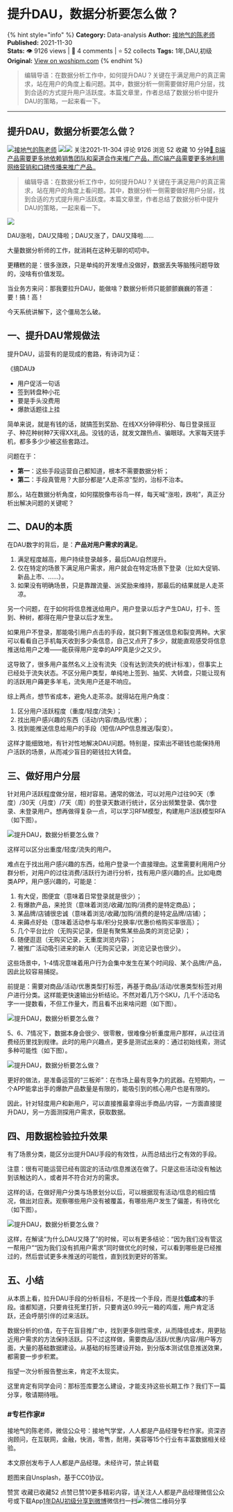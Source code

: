 # 提升DAU，数据分析要怎么做？
{% hint style="info" %}
**Category:** Data-analysis
**Author:** [接地气的陈老师](https://www.woshipm.com/u/773891)
**Published:** 2021-11-30  
**Stats:** 👁️ 9126 views | 💬 4 comments | ⭐ 52 collects
**Tags:** 1年,DAU,初级
**Original:** [View on woshipm.com](https://www.woshipm.com/data-analysis/5233487.html)
{% endhint %}
> 编辑导语：在数据分析工作中，如何提升DAU？关键在于满足用户的真正需求，站在用户的角度上看问题。其中，数据分析一侧需要做好用户分层，找到合适的方式提升用户活跃度。本篇文章里，作者总结了数据分析中提升DAU的策略，一起来看一下。

---

## 提升DAU，数据分析要怎么做？

[![](https://image.woshipm.com/wp-files/2019/08/0GkAbc8ZooEsibtWEUNO.png!/both/72x72)](https://www.woshipm.com/u/773891)[接地气的陈老师](https://www.woshipm.com/u/773891) ![](https://static.woshipm.com/tag/1121_1@2x.png)![](https://static.woshipm.com/tag/2103_1@2x.png) 关注2021-11-304 评论 9126 浏览 52 收藏 10 分钟[🔗 B端产品需要更多地依赖销售团队和渠道合作来推广产品，而C端产品需要更多地利用网络营销和口碑传播来推广产品..](https://ke.qidianla.com/courses/bcpm)

> 编辑导语：在数据分析工作中，如何提升DAU？关键在于满足用户的真正需求，站在用户的角度上看问题。其中，数据分析一侧需要做好用户分层，找到合适的方式提升用户活跃度。本篇文章里，作者总结了数据分析中提升DAU的策略，一起来看一下。

![](https://image.woshipm.com/wp-files/2021/11/r5ak3KqTfoXA0jfCjuKk.jpg)

DAU涨啦，DAU又降啦；DAU又涨了，DAU又降啦……

大量数据分析师的工作，就消耗在这种无聊的叨叨中。

更糟糕的是：很多涨跌，只是单纯的开发埋点没做好，数据丢失等脑残问题导致的，没啥有价值发现。

当业务方来问：那我要拉升DAU，能做啥？数据分析师只能颤颤巍巍的答道：要！搞！高！

今天系统讲解下，这个僵局怎么破。

## 一、提升DAU常规做法

提升DAU，运营有的是现成的套路，有诗词为证：

《搞DAU》

*   用户促活一句话
*   签到转盘种小花
*   要是手头没费用
*   爆款话题往上挂

简单来说，就是有钱的话，就搞签到奖励、在线XX分钟得积分、每日登录摇豆子、种花种树种7天得XX礼品。没钱的话，就发文蹭热点、骗眼球。大家每天搓手机，都多多少少被这些套路过。

问题在于：

*   **第一**：这些手段运营自己都知道，根本不需要数据分析；
*   **第二**：手段真管用？大部分都是“人走茶凉”型的，治标不治本。

那么，站在数据分析角度，如何摆脱像布谷鸟一样，每天喊“涨啦，跌啦”，真正分析出解决问题的关键呢？

## 二、DAU的本质

在DAU数字的背后，是：**产品对用户需求的满足**。

1.  满足程度越高，用户持续登录越多，最后DAU自然提升。
2.  仅在特定的场景下满足用户需求，用户就会在特定场景下登录（比如大促销、新品上市、……）。
3.  如果没有明确场景，只是靠蹭流量、派奖励来维持，那最后的结果就是人走茶凉。

另一个问题，在于如何将信息推送给用户。用户登录以后才产生DAU，打卡、签到、种树，都得在用户登录以后才发生。

如果用户不登录，那能吸引用户点击的手段，就只剩下推送信息和裂变两种。大家可以看看自己手机每天收到多少条信息，自己又点开了多少，就能直观感受将信息推送给用户之难——能获得用户宠幸的APP真是少之又少。

这导致了，很多用户虽然名义上没有流失（没有达到流失的统计标准），但事实上已经处于流失状态。不区分用户类型，单纯地上签到、抽奖、大转盘，只能让现有的活跃用户薅更多羊毛，流失用户还是不响应。

综上两点，想节省成本，避免人走茶凉。就得站在用户角度：

1.  区分用户活跃程度（重度/轻度/流失）；
2.  找出用户感兴趣的东西（活动/内容/商品/优惠）；
3.  找到能推送信息给用户的手段（短信/APP信息推送/裂变）。

这样才能细致地，有针对性地解决DAU问题。特别是，探索出不砸钱也能保持用户活跃的场景，从而减少盲目的砸钱拉大转盘。

## 三、做好用户分层

针对用户活跃程度做分层，相对容易。通常的做法，可以对用户过往90天（季度）/30天（月度）/7天（周）的登录天数进行统计，区分出频繁登录、偶尔登录、未登录用户。想再做得复杂一点，可以学习RFM模型，构建用户活跃模型RFA（如下图）。

![提升DAU，数据分析要怎么做？](https://image.woshipm.com/wp-files/2021/11/rggzDjjh2CGAnLA8E2Ng.png)

这样可以区分出重度/轻度/流失的用户。

难点在于找出用户感兴趣的东西，给用户登录一个直接理由。这里需要利用用户分群分析，对用户的过往消费/活跃行为进行分析，找有用户感兴趣的点。比如电商类APP，用户感兴趣的，可能是：

1.  有大促，图便宜（意味着日常登录就是很少）；
2.  有爆款产品，来抢货（意味着浏览/收藏/加购/消费的是特定商品）；
3.  某品牌/店铺很忠诚（意味着浏览/收藏/加购/消费的是特定品牌/店铺）；
4.  来薅点好处（意味着活动参与率/积分兑换率/优惠价格购买率很高）；
5.  几个平台比价（无购买记录，但是有聚焦某些品类的浏览记录）；
6.  随便逛逛（无购买记录，无重度浏览内容）；
7.  被推广活动吸引进来的新人（无购买记录，浏览记录也很少）。

这些场景中，1-4情况意味着用户行为会集中发生在某个时间段、某个品牌/产品，因此比较容易捕捉。

前提是：需要对商品/活动/优惠类型打标签，再基于商品/活动/优惠类型标签对用户进行分类。这样能更快速输出分析结论。不然对着几万个SKU，几千个活动名字一一提数看，不但工作量大，而且看不出来啥问题（如下图）。

![提升DAU，数据分析要怎么做？](https://image.woshipm.com/wp-files/2021/11/sxRfY1Jir3U6x4KNguUU.png)

5、6、7情况下，数据本身会很少、很零散，很难像分析重度用户那样，从过往消费经历里找到规律。此时的用户兴趣点，更多是测试出来的：通过初始线索，测试多种可能性（如下图）。

![提升DAU，数据分析要怎么做？](https://image.woshipm.com/wp-files/2021/11/PqyVw1JayFBG72EDOT5i.png)

更好的做法，是准备运营的“三板斧”：在市场上最有竞争力的武器。在短期内，一个APP能拿出手的爆款产品数量是有限的，能吸引到的核心用户也是有限的。

因此，针对轻度用户和新用户，可以直接推最拿得出手商品/内容，一方面直接提升DAU，另一方面测探用户需求，获取数据。

## 四、用数据检验拉升效果

有了场景分类，能区分出提升DAU手段的有效性，从而总结出行之有效的手段。

注意：很有可能运营已经有固定的活动/信息推送在做了。只是这些活动没有触达到该触达的人，或者并不符合对方的需求。

这样的话，在做好用户分类与场景划分以后，可以根据现有活动/信息的相应情况，做出对应表。观察哪些用户没有被覆盖，有哪些用户发生了偏差，有待优化（如下图）。

![提升DAU，数据分析要怎么做？](https://image.woshipm.com/wp-files/2021/11/pMPmwRilPV1nFuvZRI29.png)

这样，在解读“为什么DAU又降了”的时候，可以有更多结论：“因为我们没有管这一帮用户”“因为我们没有抓用户需求”同时做优化的时候，可以看到哪些是已经推过的，然后尝试更多未推送的可能性，直到找到更好的答案。

## 五、小结

从本质上看，拉升DAU手段的分析目标，不是找一个手段，而是找**低成本**的手段。谁都知道，只要肯往死里打折，只要肯送0.99元一箱的鸡蛋，用户肯定活跃，还会呼朋引伴的过来活跃。

数据分析的价值，在于在盲目推广中，找到更多刚性需求，从而降低成本，用更贴近用户需求的方法保持活跃。只不过这样做，需要商品/活跃/优惠/内容/用户等方面，大量的基础数据建设。从基础的标签建设开始，到分版本测试信息推送效果，都需要一步步积累。

指望一次分析报告整出来，肯定不太现实。

这里肯定有同学会问：那标签库要怎么建设，才能支持这些长期工作？我们下一篇分享，敬请期待哦。

### #专栏作家#

接地气的陈老师，微信公众号：接地气学堂，人人都是产品经理专栏作家。资深咨询顾问，在互联网，金融，快消，零售，耐用，美容等15个行业有丰富数据相关经验。

本文原创发布于人人都是产品经理。未经许可，禁止转载

题图来自Unsplash，基于CC0协议。

赞赏 收藏已收藏52 点赞已赞10更多精彩内容，请关注人人都是产品经理微信公众号或下载App[1年](https://www.woshipm.com/tag/1%e5%b9%b4)[DAU](https://www.woshipm.com/tag/dau)[初级](https://www.woshipm.com/tag/%e5%88%9d%e7%ba%a7)[分享到微博](https://service.weibo.com/share/share.php?appkey=2775287854&title=提升DAU，数据分析要怎么做？&url=https://www.woshipm.com/data-analysis/5233487.html&pic=https://image.woshipm.com/wp-files/2021/11/r5ak3KqTfoXA0jfCjuKk.jpg)微信扫一扫![微信二维码](https://api.pwmqr.com/qrcode/create/?url=https://www.woshipm.com/data-analysis/5233487.html)分享